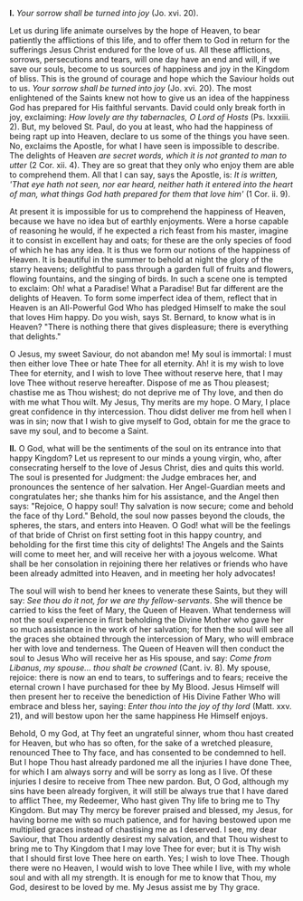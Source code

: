 
**I\.** *Your sorrow shall be turned into joy* (Jo. xvi. 20).

Let us during life animate ourselves by the hope of Heaven, to bear patiently the afflictions of this life, and to offer them to God in return for the sufferings Jesus Christ endured for the love of us. All these afflictions, sorrows, persecutions and tears, will one day have an end and will, if we save our souls, become to us sources of happiness and joy in the Kingdom of bliss. This is the ground of courage and hope which the Saviour holds out to us. *Your sorrow shall be turned into joy* (Jo. xvi. 20). The most enlightened of the Saints knew not how to give us an idea of the happiness God has prepared for His faithful servants. David could only break forth in joy, exclaiming: *How lovely are thy tabernacles, O Lord of Hosts* (Ps. lxxxiii. 2). But, my beloved St. Paul, do you at least, who had the happiness of being rapt up into Heaven, declare to us some of the things you have seen. No, exclaims the Apostle, for what I have seen is impossible to describe. The delights of Heaven *are secret words, which it is not granted to man to utter* (2 Cor. xii. 4). They are so great that they only who enjoy them are able to comprehend them. All that I can say, says the Apostle, is: *It is written, \'That eye hath not seen, nor ear heard, neither hath it entered into the heart of man, what things God hath prepared for them that love him\'* (1 Cor. ii. 9).

At present it is impossible for us to comprehend the happiness of Heaven, because we have no idea but of earthly enjoyments. Were a horse capable of reasoning he would, if he expected a rich feast from his master, imagine it to consist in excellent hay and oats; for these are the only species of food of which he has any idea. It is thus we form our notions of the happiness of Heaven. It is beautiful in the summer to behold at night the glory of the starry heavens; delightful to pass through a garden full of fruits and flowers, flowing fountains, and the singing of birds. In such a scene one is tempted to exclaim: Oh! what a Paradise! What a Paradise! But far different are the delights of Heaven. To form some imperfect idea of them, reflect that in Heaven is an All-Powerful God Who has pledged Himself to make the soul that loves Him happy. Do you wish, says St. Bernard, to know what is in Heaven? \"There is nothing there that gives displeasure; there is everything that delights.\"

O Jesus, my sweet Saviour, do not abandon me! My soul is immortal: I must then either love Thee or hate Thee for all eternity. Ah! it is my wish to love Thee for eternity, and I wish to love Thee without reserve here, that I may love Thee without reserve hereafter. Dispose of me as Thou pleasest; chastise me as Thou wishest; do not deprive me of Thy love, and then do with me what Thou wilt. My Jesus, Thy merits are my hope. O Mary, I place great confidence in thy intercession. Thou didst deliver me from hell when I was in sin; now that I wish to give myself to God, obtain for me the grace to save my soul, and to become a Saint.

**II\.** O God, what will be the sentiments of the soul on its entrance into that happy Kingdom? Let us represent to our minds a young virgin, who, after consecrating herself to the love of Jesus Christ, dies and quits this world. The soul is presented for Judgment: the Judge embraces her, and pronounces the sentence of her salvation. Her Angel-Guardian meets and congratulates her; she thanks him for his assistance, and the Angel then says: \"Rejoice, O happy soul! Thy salvation is now secure; come and behold the face of thy Lord.\" Behold, the soul now passes beyond the clouds, the spheres, the stars, and enters into Heaven. O God! what will be the feelings of that bride of Christ on first setting foot in this happy country, and beholding for the first time this city of delights! The Angels and the Saints will come to meet her, and will receive her with a joyous welcome. What shall be her consolation in rejoining there her relatives or friends who have been already admitted into Heaven, and in meeting her holy advocates!

The soul will wish to bend her knees to venerate these Saints, but they will say: *See thou do it not, for we are thy fellow-servants*. She will thence be carried to kiss the feet of Mary, the Queen of Heaven. What tenderness will not the soul experience in first beholding the Divine Mother who gave her so much assistance in the work of her salvation; for then the soul will see all the graces she obtained through the intercession of Mary, who will embrace her with love and tenderness. The Queen of Heaven will then conduct the soul to Jesus Who will receive her as His spouse, and say: *Come from Libanus, my spouse... thou shalt be crowned* (Cant. iv. 8). My spouse, rejoice: there is now an end to tears, to sufferings and to fears; receive the eternal crown I have purchased for thee by My Blood. Jesus Himself will then present her to receive the benediction of His Divine Father Who will embrace and bless her, saying: *Enter thou into the joy of thy lord* (Matt. xxv. 21), and will bestow upon her the same happiness He Himself enjoys.

Behold, O my God, at Thy feet an ungrateful sinner, whom thou hast created for Heaven, but who has so often, for the sake of a wretched pleasure, renounced Thee to Thy face, and has consented to be condemned to hell. But I hope Thou hast already pardoned me all the injuries I have done Thee, for which I am always sorry and will be sorry as long as I live. Of these injuries I desire to receive from Thee new pardon. But, O God, although my sins have been already forgiven, it will still be always true that I have dared to afflict Thee, my Redeemer, Who hast given Thy life to bring me to Thy Kingdom. But may Thy mercy be forever praised and blessed, my Jesus, for having borne me with so much patience, and for having bestowed upon me multiplied graces instead of chastising me as I deserved. I see, my dear Saviour, that Thou ardently desirest my salvation, and that Thou wishest to bring me to Thy Kingdom that I may love Thee for ever; but it is Thy wish that I should first love Thee here on earth. Yes; I wish to love Thee. Though there were no Heaven, I would wish to love Thee while I live, with my whole soul and with all my strength. It is enough for me to know that Thou, my God, desirest to be loved by me. My Jesus assist me by Thy grace.



